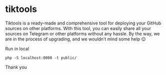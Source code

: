 # tiktools
Tiktools is a ready-made and comprehensive tool for deploying your GitHub sources on other platforms. With this tool, you can easily share all your sources on Telegram or other platforms without any hassle. By the way, we are in the process of upgrading, and we wouldn’t mind some help 😉

Run in local
```
php -S localhost:8000 -t public/
```
 
Thank you
